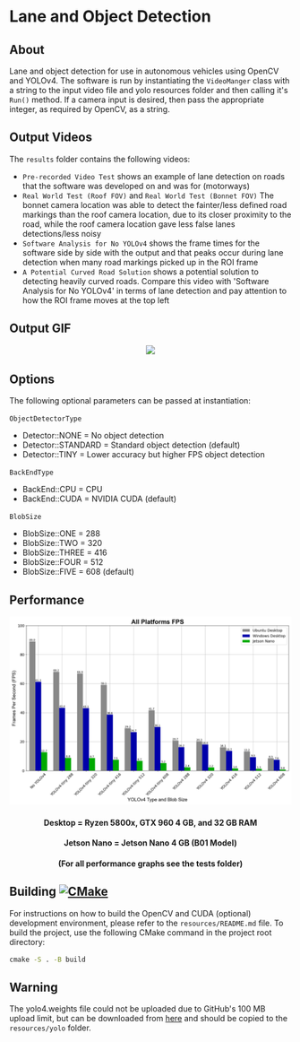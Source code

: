 # Lane and Object Detection

## About

Lane and object detection for use in autonomous vehicles using OpenCV and YOLOv4. The software is run by instantiating the `VideoManger` class with a string to the input video file and yolo resources folder and then calling it's `Run()` method. If a camera input is desired, then pass the appropriate integer, as required by OpenCV, as a string.

## Output Videos

The `results` folder contains the following videos:

* `Pre-recorded Video Test` shows an example of lane detection on roads that the software was developed on and was for (motorways)
* `Real World Test (Roof FOV)` and `Real World Test (Bonnet FOV)` The bonnet camera location was able to detect the fainter/less defined road markings than the roof camera location, due to its closer proximity to the road, while the roof camera location gave less false lanes detections/less noisy
* `Software Analysis for No YOLOv4` shows the frame times for the software side by side with the output and that peaks occur during lane detection when many road markings picked up in the ROI frame
* `A Potential Curved Road Solution` shows a potential solution to detecting heavily curved roads. Compare this video with 'Software Analysis for No YOLOv4' in terms of lane detection and pay attention to how the ROI frame moves at the top left

## Output GIF

<p align="center"> <img src="screenshots/output.gif" width=1000> </p>

## Options

The following optional parameters can be passed at instantiation:

`ObjectDetectorType`
* Detector::NONE = No object detection
* Detector::STANDARD = Standard object detection (default)
* Detector::TINY = Lower accuracy but higher FPS object detection

`BackEndType`
* BackEnd::CPU = CPU
* BackEnd::CUDA = NVIDIA CUDA (default)

`BlobSize`
* BlobSize::ONE = 288
* BlobSize::TWO = 320
* BlobSize::THREE = 416
* BlobSize::FOUR = 512
* BlobSize::FIVE = 608 (default)

## Performance

<p align="center"> <img src="tests/graphs/fps_all.png"> </p>
<h4 align="center"> Desktop = Ryzen 5800x, GTX 960 4 GB, and 32 GB RAM </h4>
<h4 align="center"> Jetson Nano = Jetson Nano 4 GB (B01 Model) </h4>
<h4 align="center"> (For all performance graphs see the tests folder) </h4>

## Building [![CMake](https://github.com/J-Afzal/Lane-and-Object-Detection/workflows/CMake/badge.svg)](https://github.com/J-Afzal/Lane-and-Object-Detection/actions/workflows/cmake.yml)

For instructions on how to build the OpenCV and CUDA (optional) development environment, please refer to the `resources/README.md` file. To build the project, use the following CMake command in the project root directory:

``` cmd
cmake -S . -B build
```

## Warning

The yolo4.weights file could not be uploaded due to GitHub's 100 MB upload limit, but can be downloaded from [here](https://github.com/AlexeyAB/darknet/releases/download/darknet_yolo_v3_optimal/yolov4.weights) and should be copied to the `resources/yolo` folder.

<!--
TODO

1. Add CI and CD workflows (with debug output)

    Fix build step

    cmake -S . -B ./build -D CMAKE_BUILD_TYPE=Release -DBUILD_opencv_world=ON

    cmake --build ./build --config Release

    Put above in linters? to build in release and option to be in parallel for local dev
    remove opencv contrib as dep
    for both this and terminal games create a template release



    Get-AllFilePathsToTest doesn't work
    Add exclude binaries (by getting them from gitattributes) from Get-AllFilePathsToTest and Get-FilteredFilePathsToTest
    True True in cspell config linter
    prettier step is broken
    Fix clang tools locally
    add try catch in linter funcs to return to root repo if failure

2. Fix clang linting issues
    cpp core guidelines-special-member-functions for Terminal Games (mainmenu and game)

3. Clean up C++ lane detection code and supplementary code (ignore object detection)
   clean up comments
   Add doxygen docs page to readme




Update terminal games linters with any changes from the above
Update README and check terminal games for any changes needed



x. Create build script to build opencv on any platform and then build my code (same for terminal games?)

x. Clean up C++ object detection code

x. Upgrade to newer YOLO

x. Clean up performance test code (replace with C++) or delete

x. Implement C GUI window to encapsulate main code and performance test code?

x. Test with CUDA




1. Re-do installation steps from start but releaseWithDebugInfo:
   1. download opencv and opencv-contrib
   2. configure cmake
      1. BUILD_opencv_world=ON
      2. OPENCV_EXTRA_MODULES_PATH to the modules folder in the unzipped OpenCV-contrib 4.5.1
   3. configure again
   4. generate
   5. open vs project
   6. build build_ALL and install
   7. add install directory to path as OpenCV_DIR var
   8. Note on opening vs code through x64 dev cmd
 -->
